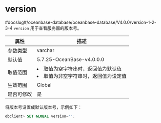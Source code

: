 version 
============================
#docslug#/oceanbase-database/oceanbase-database/V4.0.0/version-1-2-3-4
`version` 用于查看服务器的版本号。


| **属性** | **描述**  |
|--------|---------|
| 参数类型   | varchar |
| 默认值    | 5.7.25-OceanBase-v4.0.0.0  |
| 取值范围   | <li>取值为空字符串时，返回值为默认值<li>取值为非空字符串时，返回值为设定值    |
| 生效范围   | Global  |
| 是否可修改  | 是       |

将版本号设置成默认版本号，示例如下：
```sql
obclient> SET GLOBAL version='';
```
